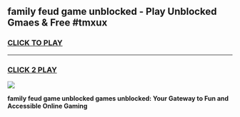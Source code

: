 
## family feud game unblocked - Play Unblocked Gmaes & Free #tmxux
<h3>
<a href="https://premium.freeplayer.one?title=family_feud_game_unblocked&ref=03M">CLICK TO PLAY</a></h3>
<hr>

<h3>
<a href="https://premium.freeplayer.one?title=family_feud_game_unblocked&ref=03M">CLICK 2 PLAY</a>
  
</h3>

<a href="https://premium.freeplayer.one?title=family_feud_game_unblocked&ref=03M"><img src="https://clearcache.store/games.png"></a>


**family feud game unblocked games unblocked: Your Gateway to Fun and Accessible Online Gaming**

